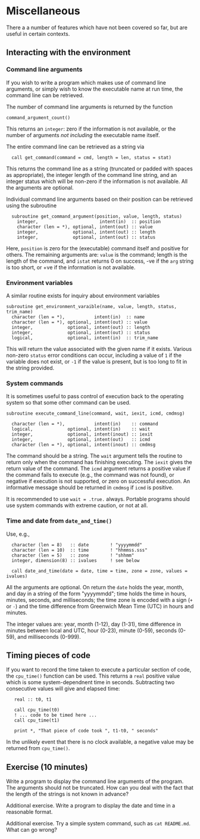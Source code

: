 # Miscellaneous

There a a number of features which have not been covered so far, but
are useful in certain contexts.

## Interacting with the environment

### Command line arguments

If you wish to write a program which makes use of command line arguments,
or simply wish to know the executable name at run time, the command line
can be retrieved.

The number of command line arguments is returned by the function
```
command_argument_count()
```
This returns an `integer`: zero if the information is not available,
or the number of arguments _not including_ the executable name itself.

The entire command line can be retrieved as a string via
```
  call get_command(command = cmd, length = len, status = stat)
```
This returns the command line as a string (truncated or padded with spaces
as appropriate), the integer length of the command line string, and an
integer status which will be non-zero if the information is not available.
All the arguments are optional.

Individual command line arguments based on their position can be retrieved
using the subroutine
```
  subroutine get_command_argument(position, value, length, status)
    integer,                       intent(in)  :: position
    character (len = *), optional, intent(out) :: value
    integer,             optional, intent(out) :: length
    integer,             optional, intent(out) :: status
```
Here, `position` is zero for the (executable) command itself and positive
for others. The remaining arguments are: `value` is the command; length is
the length of the command, and `istat` returns 0 on success, -ve if the
`arg` string is too short, or +ve if the information is not available.

### Environment variables

A similar routine exists for inquiry about environment variables
```
subroutine get_environment_varaible(name, value, length, status, trim_name)
  character (len = *),           intent(in)  :: name
  character (len = *), optional, intent(out) :: value
  integer,             optional, intent(out) :: length
  integer,             optional, intent(out) :: status
  logical,             optional, intent(in)  :: trim_name
```
This will return the value associated with the given name if it exists.
Various non-zero `status` error conditions can occur, including a value
of `1` if the variable does not exist, or `-1` if the value is present,
but is too long to fit in the string provided.


### System commands

It is sometimes useful to pass control of execution back to the operating
system so that some other command can be used.
```
subroutine execute_command_line(command, wait, iexit, icmd, cmdmsg)

  character (len = *),           intent(in)    :: command
  logical,             optional, intent(in)    :: wait
  integer,             optional, intent(inout) :: iexit
  integer,             optional, intent(out)   :: icmd
  character (len = *), optional, intent(inout) :: cmdmsg

```
The command should be a string. The `wait` argument tells the routine to
return only when the command has finishing executing.
The `iexit` gives the return value of the command.
The `icmd` argument returns a positive value if the command fails to execute
(e.g., the command was not found), or negative if execution is not supported,
or zero on successful execution. An informative message should be returned in
`cmdmsg` if `icmd` is positive.

It is recommended to use `wait = .true.` always. Portable programs should
use system commands with extreme caution, or not at all.


### Time and date from `date_and_time()`

Use, e.g.,
```
  character (len = 8)   :: date        ! "yyyymmdd"
  character (len = 10)  :: time        ! "hhmmss.sss"
  character (len = 5)   :: zone        ! "shhmm"
  integer, dimension(8) :: ivalues     ! see below

  call date_and_time(date = date, time = time, zone = zone, values = ivalues)
```
All the arguments are optional. On return the `date` holds the year, month,
and day in a string of the form "yyyymmdd"; time holds the time in hours,
minutes, seconds, and milliseconds; the time zone is encoded with a sign
(`+` or `-`) and the time difference from Greenwich Mean Time (UTC) in
hours and minutes.

The integer values are: year, month (1-12), day (1-31), time difference in
minutes between local and UTC, hour (0-23), minute (0-59), seconds (0-59),
and milliseconds (0-999).


## Timing pieces of code

If you want to record the time taken to execute a particular section
of code, the `cpu_time()` function can be used. This returns a
`real` positive value which is some system-dependnent time in seconds.
Subtracting two consecutive values will give and elapsed time:
```
   real :: t0, t1

   call cpu_time(t0)
   ! ... code to be timed here ...
   call cpu_time(t1)

   print *, "That piece of code took ", t1-t0, " seconds"
```
In the unlikely event that there is no clock available, a negative
value may be returned from `cpu_time()`.


## Exercise (10 minutes)

Write a program to display the command line arguments of the program.
The arguments should not be truncated.
How can you deal with the fact that the length of the strings is not
known in advance?

Additional exercise.
Write a program to display the date and time in a reasonable format.

Additional exercise.
Try a simple system command, such as `cat README.md`. What can go wrong?
